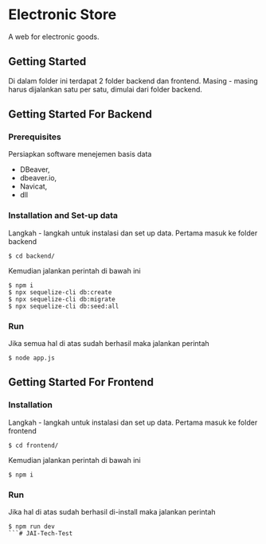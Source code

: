 # Electronic Store

A web for electronic goods.

## Getting Started

Di dalam folder ini terdapat 2 folder backend dan frontend. Masing - masing harus dijalankan satu per satu, dimulai dari folder backend.

## Getting Started For Backend
### Prerequisites

Persiapkan software menejemen basis data

* DBeaver, 
* dbeaver.io,
* Navicat,
* dll

### Installation and Set-up data

Langkah - langkah untuk instalasi dan set up data. Pertama masuk ke folder backend

```
$ cd backend/
```
Kemudian jalankan perintah di bawah ini
```
$ npm i
$ npx sequelize-cli db:create
$ npx sequelize-cli db:migrate
$ npx sequelize-cli db:seed:all
```

### Run

Jika semua hal di atas sudah berhasil maka jalankan perintah

```
$ node app.js
```

## Getting Started For Frontend
### Installation

Langkah - langkah untuk instalasi dan set up data. Pertama masuk ke folder frontend

```
$ cd frontend/
```
Kemudian jalankan perintah di bawah ini
```
$ npm i
```

### Run

Jika hal di atas sudah berhasil di-install maka jalankan perintah

```
$ npm run dev
```# JAI-Tech-Test
